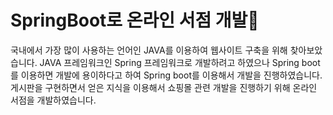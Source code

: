# SpringBoot로 온라인 서점 개발:book:
국내에서 가장 많이 사용하는 언어인 JAVA를 이용하여 웹사이트 구축을 위해 찾아보았습니다.
JAVA 프레임워크인 Spring 프레임워크로 개발하려고 하였으나 Spring boot를 이용하면 개발에 용이하다고 하여
Spring boot를 이용해서 개발을 진행하였습니다.
게시판을 구현하면서 얻은 지식을 이용해서 쇼핑몰 관련 개발을 진행하기 위해 온라인 서점을 개발하였습니다.
